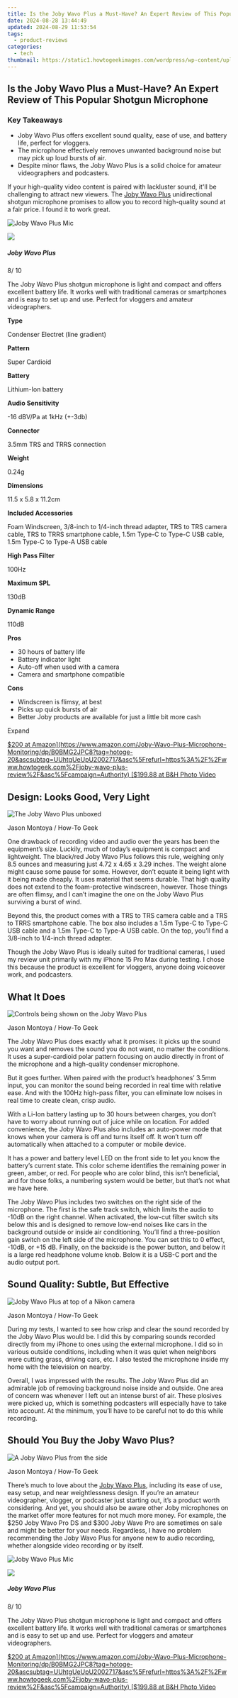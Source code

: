 ```yaml
---
title: Is the Joby Wavo Plus a Must-Have? An Expert Review of This Popular Shotgun Microphone
date: 2024-08-28 13:44:49
updated: 2024-08-29 11:53:54
tags:
  - product-reviews
categories:
  - tech
thumbnail: https://static1.howtogeekimages.com/wordpress/wp-content/uploads/2024/04/52775238635_2c7fab8211_o.jpg
---
```


## Is the Joby Wavo Plus a Must-Have? An Expert Review of This Popular Shotgun Microphone

### Key Takeaways

* Joby Wavo Plus offers excellent sound quality, ease of use, and battery life, perfect for vloggers.
* The microphone effectively removes unwanted background noise but may pick up loud bursts of air.
* Despite minor flaws, the Joby Wavo Plus is a solid choice for amateur videographers and podcasters.

 If your high-quality video content is paired with lackluster sound, it'll be challenging to attract new viewers. The [Joby Wavo Plus](https://www.amazon.com/Joby-Wavo-Plus-Microphone-Monitoring/dp/B0BMG2JPC8?tag=hotoge-20&ascsubtag=UUhtgUeUpU2002717&asc%5Frefurl=https%3A%2F%2Fwww.howtogeek.com%2Fjoby-wavo-plus-review%2F&asc%5Fcampaign=Authority) unidirectional shotgun microphone promises to allow you to record high-quality sound at a fair price. I found it to work great.

![Joby Wavo Plus Mic](https://static1.howtogeekimages.com/wordpress/wp-content/uploads/2024/04/cleanshot-2024-04-17-at-10-21-19-2x.png) 

![](https://static1.howtogeekimages.com/wordpresshttps://static0.howtogeekimages.com/wordpress/wp-content/uploads/2024/01/htg-rec-2024-2000-1.png) 

#####  Joby Wavo Plus

8/ 10 

The Joby Wavo Plus shotgun microphone is light and compact and offers excellent battery life. It works well with traditional cameras or smartphones and is easy to set up and use. Perfect for vloggers and amateur videographers.

**Type** 

 Condenser Electret (line gradient) 

**Pattern** 

 Super Cardioid 

**Battery** 

 Lithium-Ion battery 

**Audio Sensitivity** 

 \-16 dBV/Pa at 1kHz (+-3db) 

**Connector** 

 3.5mm TRS and TRRS connection 

**Weight** 

 0.24g 

**Dimensions** 

 11.5 x 5.8 x 11.2cm 

**Included Accessories** 

 Foam Windscreen, 3/8-inch to 1/4-inch thread adapter, TRS to TRS camera cable, TRS to TRRS smartphone cable, 1.5m Type-C to Type-C USB cable, 1.5m Type-C to Type-A USB cable 

**High Pass Filter** 

 100Hz 

**Maximum SPL** 

 130dB 

**Dynamic Range** 

 110dB 

**Pros** 
* 30 hours of battery life
* Battery indicator light
* Auto-off when used with a camera
* Camera and smartphone compatible

**Cons** 
* Windscreen is flimsy, at best
* Picks up quick bursts of air
* Better Joby products are available for just a little bit more cash

Expand 

[$200 at Amazon](https://www.amazon.com/Joby-Wavo-Plus-Microphone-Monitoring/dp/B0BMG2JPC8?tag=hotoge-20&ascsubtag=UUhtgUeUpU2002717&asc%5Frefurl=https%3A%2F%2Fwww.howtogeek.com%2Fjoby-wavo-plus-review%2F&asc%5Fcampaign=Authority) [$199.88 at B&H Photo Video](https://www.bhphotovideo.com/c/product/1730027-REG/joby%5Fjb01734%5Fwavo%5Fplus%5Fon%5Fcamera%5Fmicrophone.html/BI/22163/KBID/28708/SID/UUhtgUeUpU2002717) 

##  Design: Looks Good, Very Light

![The Joby Wavo Plus unboxed](https://static1.howtogeekimages.com/wordpress/wp-content/uploads/2024/04/52775238430_7e1e9e5e28_o.jpg) 

Jason Montoya / How-To Geek

 One drawback of recording video and audio over the years has been the equipment’s size. Luckily, much of today’s equipment is compact and lightweight. The black/red Joby Wavo Plus follows this rule, weighing only 8.5 ounces and measuring just 4.72 x 4.65 x 3.29 inches. The weight alone might cause some pause for some. However, don’t equate it being light with it being made cheaply. It uses material that seems durable. That high quality does not extend to the foam-protective windscreen, however. Those things are often flimsy, and I can’t imagine the one on the Joby Wavo Plus surviving a burst of wind.

 Beyond this, the product comes with a TRS to TRS camera cable and a TRS to TRRS smartphone cable. The box also includes a 1.5m Type-C to Type-C USB cable and a 1.5m Type-C to Type-A USB cable. On the top, you’ll find a 3/8-inch to 1/4-inch thread adapter.

 Though the Joby Wavo Plus is ideally suited for traditional cameras, I used my review unit primarily with my iPhone 15 Pro Max during testing. I chose this because the product is excellent for vloggers, anyone doing voiceover work, and podcasters.

##  What It Does

![Controls being shown on the Joby Wavo Plus](https://static1.howtogeekimages.com/wordpress/wp-content/uploads/2024/04/52775238730_81e73f6d07_o.jpg) 

Jason Montoya / How-To Geek

 The Joby Wavo Plus does exactly what it promises: it picks up the sound you want and removes the sound you do not want, no matter the conditions. It uses a super-cardioid polar pattern focusing on audio directly in front of the microphone and a high-quality condenser microphone.

 But it goes further. When paired with the product’s headphones’ 3.5mm input, you can monitor the sound being recorded in real time with relative ease. And with the 100Hz high-pass filter, you can eliminate low noises in real time to create clean, crisp audio.

 With a Li-Ion battery lasting up to 30 hours between charges, you don’t have to worry about running out of juice while on location. For added convenience, the Joby Wavo Plus also includes an auto-power mode that knows when your camera is off and turns itself off. It won’t turn off automatically when attached to a computer or mobile device.

 It has a power and battery level LED on the front side to let you know the battery’s current state. This color scheme identifies the remaining power in green, amber, or red. For people who are color blind, this isn’t beneficial, and for those folks, a numbering system would be better, but that’s not what we have here.

 The Joby Wavo Plus includes two switches on the right side of the microphone. The first is the safe track switch, which limits the audio to -10dB on the right channel. When activated, the low-cut filter switch sits below this and is designed to remove low-end noises like cars in the background outside or inside air conditioning. You’ll find a three-position gain switch on the left side of the microphone. You can set this to 0 effect, -10dB, or +15 dB. Finally, on the backside is the power button, and below it is a large red headphone volume knob. Below it is a USB-C port and the audio output port.

##  Sound Quality: Subtle, But Effective

![Joby Wavo Plus at top of a Nikon camera](https://static1.howtogeekimages.com/wordpress/wp-content/uploads/2024/04/52774822811_55eccc790c_o.jpg) 

Jason Montoya / How-To Geek

 During my tests, I wanted to see how crisp and clear the sound recorded by the Joby Wavo Plus would be. I did this by comparing sounds recorded directly from my iPhone to ones using the external microphone. I did so in various outside conditions, including when it was quiet when neighbors were cutting grass, driving cars, etc. I also tested the microphone inside my home with the television on nearby.

 Overall, I was impressed with the results. The Joby Wavo Plus did an admirable job of removing background noise inside and outside. One area of concern was whenever I left out an intense burst of air. These plosives were picked up, which is something podcasters will especially have to take into account. At the minimum, you’ll have to be careful not to do this while recording.

##  Should You Buy the Joby Wavo Plus?

![A Joby Wavo Plus from the side](https://static1.howtogeekimages.com/wordpress/wp-content/uploads/2024/04/52774289482_1cf01a71ea_o.jpg) 

Jason Montoya / How-To Geek

 There’s much to love about the [Joby Wavo Plus](https://www.amazon.com/Joby-Wavo-Plus-Microphone-Monitoring/dp/B0BMG2JPC8?tag=hotoge-20&ascsubtag=UUhtgUeUpU2002717&asc%5Frefurl=https%3A%2F%2Fwww.howtogeek.com%2Fjoby-wavo-plus-review%2F&asc%5Fcampaign=Authority), including its ease of use, easy setup, and near weightlessness design. If you’re an amateur videographer, vlogger, or podcaster just starting out, it’s a product worth considering. And yet, you should also be aware other Joby microphones on the market offer more features for not much more money. For example, the $250 Joby Wavo Pro DS and $300 Joby Wave Pro are sometimes on sale and might be better for your needs. Regardless, I have no problem recommending the Joby Wavo Plus for anyone new to audio recording, whether alongside video recording or by itself.

![Joby Wavo Plus Mic](https://static1.howtogeekimages.com/wordpress/wp-content/uploads/2024/04/cleanshot-2024-04-17-at-10-21-19-2x.png) 

![](https://static1.howtogeekimages.com/wordpresshttps://static0.howtogeekimages.com/wordpress/wp-content/uploads/2024/01/htg-rec-2024-2000-1.png) 

#####  Joby Wavo Plus

8/ 10 

The Joby Wavo Plus shotgun microphone is light and compact and offers excellent battery life. It works well with traditional cameras or smartphones and is easy to set up and use. Perfect for vloggers and amateur videographers.

[$200 at Amazon](https://www.amazon.com/Joby-Wavo-Plus-Microphone-Monitoring/dp/B0BMG2JPC8?tag=hotoge-20&ascsubtag=UUhtgUeUpU2002717&asc%5Frefurl=https%3A%2F%2Fwww.howtogeek.com%2Fjoby-wavo-plus-review%2F&asc%5Fcampaign=Authority) [$199.88 at B&H Photo Video](https://www.bhphotovideo.com/c/product/1730027-REG/joby%5Fjb01734%5Fwavo%5Fplus%5Fon%5Fcamera%5Fmicrophone.html/BI/22163/KBID/28708/SID/UUhtgUeUpU2002717)

<ins class="adsbygoogle"
     style="display:block"
     data-ad-format="autorelaxed"
     data-ad-client="ca-pub-7571918770474297"
     data-ad-slot="1223367746"></ins>



<ins class="adsbygoogle"
     style="display:block"
     data-ad-client="ca-pub-7571918770474297"
     data-ad-slot="8358498916"
     data-ad-format="auto"
     data-full-width-responsive="true"></ins>
